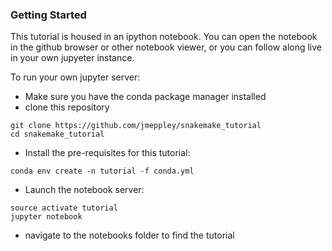 ### Getting Started

This tutorial is housed in an ipython notebook. You can open the notebook in
the github browser or other notebook viewer, or you can follow along live in 
your own jupyeter instance.

To run your own jupyter server:

 * Make sure you have the conda package manager installed
 * clone this repository
```
git clone https://github.com/jmeppley/snakemake_tutorial
cd snakemake_tutorial
```
 * Install the pre-requisites for this tutorial:
```
conda env create -n tutorial -f conda.yml
```
 * Launch the notebook server:
```
source activate tutorial
jupyter notebook
```
 * navigate to the notebooks folder to find the tutorial

